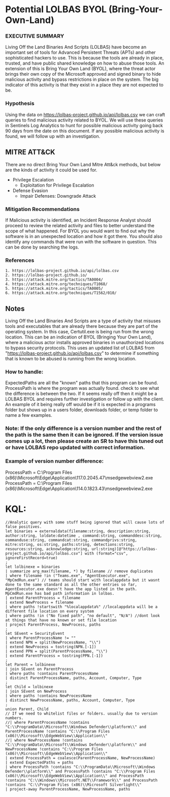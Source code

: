 # Potential LOLBAS BYOL (Bring-Your-Own-Land)
### EXECUTIVE SUMMARY
Living Off the Land Binaries And Scripts (LOLBAS) have become an important set of tools for Advanced Persistent Threats (APTs) and other sophisticated hackers to use. This is because the tools are already in place, trusted, and have public shared knowledge on how to abuse those tools. An extension of this is Bring Your Own Land (BYOL), where the threat actor brings their own copy of the Microsoft approved and signed binary to hide malicious activity and bypass restrictions in place on the system.  The big indicator of this activity is that they exist in a place they are not expected to be. 

### Hypothesis
Using the data on https://lolbas-project.github.io/api/lolbas.csv we can craft queries to find malicious activity related to BYOL.  We will use these queries in Sentinels Log Analytics to hunt for possible malicious activity going back 90 days from the date on this document. If any possible malicious activity is found, we will follow up with an investigation.

## MITRE ATT&CK
There are no direct Bring Your Own Land Mitre Att&ck methods, but below are the kinds of activity it could be used for. 
 - Privilege Escalation
    - Exploitation for Privilege Escalation
 - Defense Evasion
    - Impair Defenses: Downgrade Attack

### Mitigation Recommendations
If Malicious activity is identified, an Incident Response Analyst should proceed to review the related activity and files to better understand the scope of what happened. For BYOL you would want to find out why the software is in an unexpected location and how it got there. You should also identify any commands that were run with the software in question. This can be done by searching the logs. 

### References 
    1. https://lolbas-project.github.io/api/lolbas.csv
    2. https://lolbas-project.github.io/
    3. https://attack.mitre.org/tactics/TA0004/
    4. https://attack.mitre.org/techniques/T1068/
    5. https://attack.mitre.org/tactics/TA0005/
    6. https://attack.mitre.org/techniques/T1562/010/


## Notes
Living Off the Land Binaries And Scripts are a type of activity that misuses tools and executables that are already there because they are part of the operating system. In this case, Certutil.exe is being run from the wrong location. This can be an indication of BYOL (Bringing Your Own Land), where a malicious actor installs approved binaries in unauthorized locations to bypass security protocols. This uses an updated list of LOLBAS from "https://lolbas-project.github.io/api/lolbas.csv" to determine if something that is known to be abused is running from the wrong location. 

### How to handle: 
ExpectedPaths are all the "known" paths that this program can be found. ProcessPath is where the program was actually found. check to see what the difference is between the two. If it seems really off then it might be a LOLBAS BYOL and requires further investigation or follow up with the client. An example of it being really off would be if it is expected in a programs folder but shows up in a users folder, downloads folder, or temp folder to name a few examples. 

### Note: If the only difference is a version number and the rest of the path is the same then it can be ignored. If the version issue comes up a lot, then please create an SR to have this tuned out or have LOLBAS repo updated with correct information. 

### Example of version number difference: 
ProcessPath = C:\Program Files (x86)\Microsoft\Edge\Application\117.0.2045.47\msedgewebview2.exe    
ProcessPath = C:\Program Files (x86)\Microsoft\Edge\Application\114.0.1823.43\msedgewebview2.exe

# KQL:
```kql
//Analytic query with some stuff being ignored that will cause lots of false positives. 
let binaries = externaldata(filename:string, description:string, author:string, loldate:datetime , command:string, commanddesc:string, commanduse:string, commandcat:string, commandprivs:string, mitre:string, os:string, paths:string, detections:string, resources:string, acknowledge:string, url:string)[@"https://lolbas-project.github.io/api/lolbas.csv"] with (format="csv", ignoreFirstRecord=true)
;
let lolbinexe = binaries
| summarize arg_max(filename, *) by filename // remove duplicates
| where filename !in ("Teams.exe", "AgentExecutor.exe", "MpCmdRun.exe") // teams should start with localappdata but it wasnt done to the same standard as all the other entries so far, AgentExecutor.exe doesn't have the app listed in the path. MpCmdRun.exe has bad path information in lolbas. 
| extend ParentProcess = filename
| extend NewProcess = filename
| where paths !startswith "%localappdata%" //localappdata will be a different file location on every system
| where paths !in ("No fixed path", "no default", "N/A") //dont look at things that have no known or set file location
| project ParentProcess, NewProcess, paths
;
let SEvent = SecurityEvent
| where ParentProcessName != ""
| extend NPN = split(NewProcessName, "\\")
| extend NewProcess = tostring(NPN.[-1])
| extend PPN = split(ParentProcessName, "\\")
| extend ParentProcess = tostring(PPN.[-1])
;
let Parent = lolbinexe
| join SEvent on ParentProcess
| where paths !contains ParentProcessName
| distinct ParentProcessName, paths, Account, Computer, Type
;
let Child = lolbinexe
| join SEvent on NewProcess
| where paths !contains NewProcessName
| distinct NewProcessName, paths, Account, Computer, Type
;
union Parent, Child
// If we need to whitelist files or folders. usually due to version numbers. 
//| where ParentProcessName !contains "C:\\ProgramData\\Microsoft\\Windows Defender\\platform\\" and ParentProcessName !contains "C:\\Program Files (x86)\\Microsoft\\EdgeWebView\\Application\\" 
//| where NewProcessName !contains "C:\\ProgramData\\Microsoft\\Windows Defender\\platform\\" and NewProcessName !contains "C:\\Program Files (x86)\\Microsoft\\EdgeWebView\\Application\\"
| extend ProcessPath = coalesce(ParentProcessName, NewProcessName)
| extend ExpectedPaths = paths
| where ProcessPath !contains "C:\\ProgramData\\Microsoft\\Windows Defender\\platform\\" and ProcessPath !contains "C:\\Program Files (x86)\\Microsoft\\EdgeWebView\\Application\\" and ProcessPath !contains "C:\\Windows\\Microsoft.NET\\Framework\\" and ProcessPath !contains "C:\\Program Files (x86)\\Microsoft Silverlight\\"
| project-away ParentProcessName, NewProcessName, paths
```
